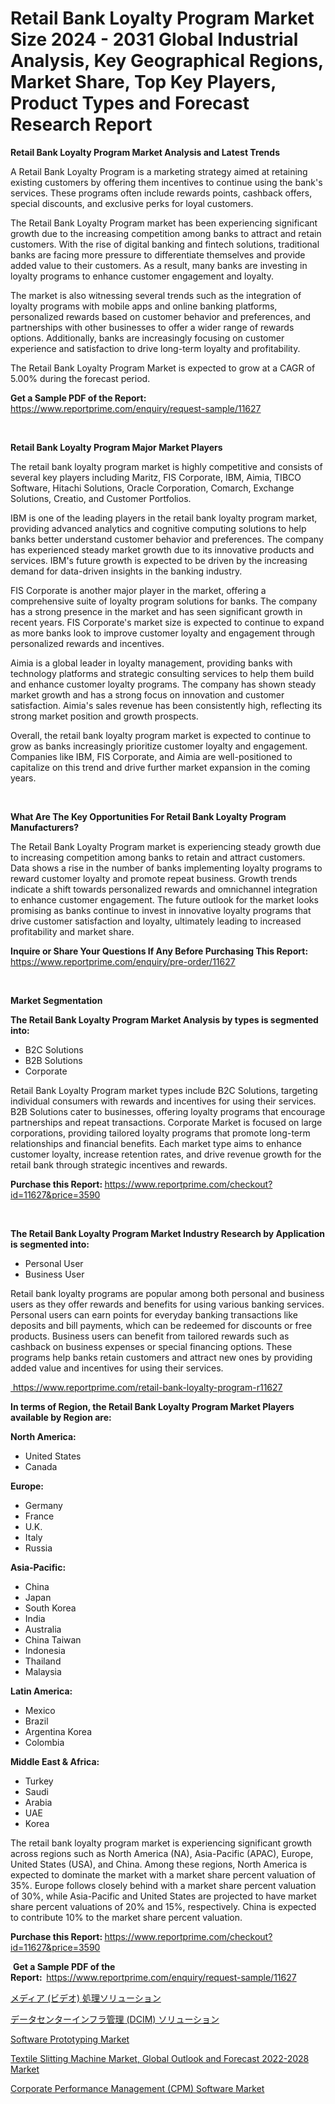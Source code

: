 <p><h1>Retail Bank Loyalty Program Market Size 2024 - 2031 Global Industrial Analysis, Key Geographical Regions, Market Share, Top Key Players, Product Types and Forecast Research Report</h1></p><p><strong>Retail Bank Loyalty Program Market Analysis and Latest Trends</strong></p>
<p><p>A Retail Bank Loyalty Program is a marketing strategy aimed at retaining existing customers by offering them incentives to continue using the bank's services. These programs often include rewards points, cashback offers, special discounts, and exclusive perks for loyal customers.</p><p>The Retail Bank Loyalty Program market has been experiencing significant growth due to the increasing competition among banks to attract and retain customers. With the rise of digital banking and fintech solutions, traditional banks are facing more pressure to differentiate themselves and provide added value to their customers. As a result, many banks are investing in loyalty programs to enhance customer engagement and loyalty.</p><p>The market is also witnessing several trends such as the integration of loyalty programs with mobile apps and online banking platforms, personalized rewards based on customer behavior and preferences, and partnerships with other businesses to offer a wider range of rewards options. Additionally, banks are increasingly focusing on customer experience and satisfaction to drive long-term loyalty and profitability.</p><p>The Retail Bank Loyalty Program Market is expected to grow at a CAGR of 5.00% during the forecast period.</p></p>
<p><strong>Get a Sample PDF of the Report:&nbsp;</strong> <a href="https://www.reportprime.com/enquiry/request-sample/11627">https://www.reportprime.com/enquiry/request-sample/11627</a></p>
<p>&nbsp;</p>
<p><strong>Retail Bank Loyalty Program Major Market Players</strong></p>
<p><p>The retail bank loyalty program market is highly competitive and consists of several key players including Maritz, FIS Corporate, IBM, Aimia, TIBCO Software, Hitachi Solutions, Oracle Corporation, Comarch, Exchange Solutions, Creatio, and Customer Portfolios.</p><p>IBM is one of the leading players in the retail bank loyalty program market, providing advanced analytics and cognitive computing solutions to help banks better understand customer behavior and preferences. The company has experienced steady market growth due to its innovative products and services. IBM's future growth is expected to be driven by the increasing demand for data-driven insights in the banking industry.</p><p>FIS Corporate is another major player in the market, offering a comprehensive suite of loyalty program solutions for banks. The company has a strong presence in the market and has seen significant growth in recent years. FIS Corporate's market size is expected to continue to expand as more banks look to improve customer loyalty and engagement through personalized rewards and incentives.</p><p>Aimia is a global leader in loyalty management, providing banks with technology platforms and strategic consulting services to help them build and enhance customer loyalty programs. The company has shown steady market growth and has a strong focus on innovation and customer satisfaction. Aimia's sales revenue has been consistently high, reflecting its strong market position and growth prospects.</p><p>Overall, the retail bank loyalty program market is expected to continue to grow as banks increasingly prioritize customer loyalty and engagement. Companies like IBM, FIS Corporate, and Aimia are well-positioned to capitalize on this trend and drive further market expansion in the coming years.</p></p>
<p>&nbsp;</p>
<p><strong>What Are The Key Opportunities For Retail Bank Loyalty Program Manufacturers?</strong></p>
<p><p>The Retail Bank Loyalty Program market is experiencing steady growth due to increasing competition among banks to retain and attract customers. Data shows a rise in the number of banks implementing loyalty programs to reward customer loyalty and promote repeat business. Growth trends indicate a shift towards personalized rewards and omnichannel integration to enhance customer engagement. The future outlook for the market looks promising as banks continue to invest in innovative loyalty programs that drive customer satisfaction and loyalty, ultimately leading to increased profitability and market share.</p></p>
<p><strong>Inquire or Share Your Questions If Any Before Purchasing This Report:</strong> <a href="https://www.reportprime.com/enquiry/pre-order/11627">https://www.reportprime.com/enquiry/pre-order/11627</a></p>
<p>&nbsp;</p>
<p><strong>Market Segmentation</strong></p>
<p><strong>The Retail Bank Loyalty Program Market Analysis by types is segmented into:</strong></p>
<p><ul><li>B2C Solutions</li><li>B2B Solutions</li><li>Corporate</li></ul></p>
<p><p>Retail Bank Loyalty Program market types include B2C Solutions, targeting individual consumers with rewards and incentives for using their services. B2B Solutions cater to businesses, offering loyalty programs that encourage partnerships and repeat transactions. Corporate Market is focused on large corporations, providing tailored loyalty programs that promote long-term relationships and financial benefits. Each market type aims to enhance customer loyalty, increase retention rates, and drive revenue growth for the retail bank through strategic incentives and rewards.</p></p>
<p><strong>Purchase this Report:&nbsp;</strong><a href="https://www.reportprime.com/checkout?id=11627&price=3590">https://www.reportprime.com/checkout?id=11627&price=3590</a></p>
<p>&nbsp;</p>
<p><strong>The Retail Bank Loyalty Program Market Industry Research by Application is segmented into:</strong></p>
<p><ul><li>Personal User</li><li>Business User</li></ul></p>
<p><p>Retail bank loyalty programs are popular among both personal and business users as they offer rewards and benefits for using various banking services. Personal users can earn points for everyday banking transactions like deposits and bill payments, which can be redeemed for discounts or free products. Business users can benefit from tailored rewards such as cashback on business expenses or special financing options. These programs help banks retain customers and attract new ones by providing added value and incentives for using their services.</p></p>
<p><a href="https://www.reportprime.com/retail-bank-loyalty-program-r11627">&nbsp;https://www.reportprime.com/retail-bank-loyalty-program-r11627</a></p>
<p><strong>In terms of Region, the Retail Bank Loyalty Program Market Players available by Region are:</strong></p>
<p>
    <p> <strong> North America: </strong>
        <ul>
            <li>United States</li>
            <li>Canada</li>
        </ul>
        </p> 
    <p> <strong> Europe: </strong>
        <ul>
            <li>Germany</li>
            <li>France</li>
            <li>U.K.</li>
            <li>Italy</li>
            <li>Russia</li>
        </ul>
        </p> 
    <p> <strong> Asia-Pacific: </strong>
        <ul>
            <li>China</li>
            <li>Japan</li>
            <li>South Korea</li>
            <li>India</li>
            <li>Australia</li>
            <li>China Taiwan</li>
            <li>Indonesia</li>
            <li>Thailand</li>
            <li>Malaysia</li>
        </ul>
        </p> 
    <p> <strong> Latin America: </strong>
        <ul>
            <li>Mexico</li>
            <li>Brazil</li>
            <li>Argentina Korea</li>
            <li>Colombia</li>
        </ul>
        </p> 
    <p> <strong> Middle East & Africa: </strong>
        <ul>
            <li>Turkey</li>
            <li>Saudi</li>
            <li>Arabia</li>
            <li>UAE</li>
            <li>Korea</li>
        </ul>
    </p>
    </p>
<p><p>The retail bank loyalty program market is experiencing significant growth across regions such as North America (NA), Asia-Pacific (APAC), Europe, United States (USA), and China. Among these regions, North America is expected to dominate the market with a market share percent valuation of 35%. Europe follows closely behind with a market share percent valuation of 30%, while Asia-Pacific and United States are projected to have market share percent valuations of 20% and 15%, respectively. China is expected to contribute 10% to the market share percent valuation.</p></p>
<p><strong>Purchase this Report: </strong><a href="https://www.reportprime.com/checkout?id=11627&price=3590">https://www.reportprime.com/checkout?id=11627&price=3590</a></p>
<p>&nbsp;<strong>Get a Sample PDF of the Report:&nbsp;&nbsp;</strong><a href="https://www.reportprime.com/enquiry/request-sample/11627">https://www.reportprime.com/enquiry/request-sample/11627</a></p>
<p><strong></strong></p>
<p><p><a href="https://medium.com/@rosaleen41t7a/%E3%82%B0%E3%83%AD%E3%83%BC%E3%83%90%E3%83%AB%E3%83%A1%E3%83%87%E3%82%A3%E3%82%A2-%E3%83%93%E3%83%87%E3%82%AA-%E5%87%A6%E7%90%86%E3%82%BD%E3%83%AA%E3%83%A5%E3%83%BC%E3%82%B7%E3%83%A7%E3%83%B3%E5%B8%82%E5%A0%B4-%E5%B8%82%E5%A0%B4%E3%82%B7%E3%82%A7%E3%82%A2-%E5%B8%82%E5%A0%B4%E5%8B%95%E5%90%91-%E3%81%8A%E3%82%88%E3%81%B3%E5%B0%86%E6%9D%A5%E3%81%AE%E6%88%90%E9%95%B7%E3%81%AE%E6%8E%A2%E7%B4%A2-c1814a89dee5">メディア (ビデオ) 処理ソリューション</a></p><p><a href="https://medium.com/@rosaleen41t7a/%E3%83%87%E3%83%BC%E3%82%BF%E3%82%BB%E3%83%B3%E3%82%BF%E3%83%BC%E3%82%A4%E3%83%B3%E3%83%95%E3%83%A9%E3%82%B9%E3%83%88%E3%83%A9%E3%82%AF%E3%83%81%E3%83%A3%E7%AE%A1%E7%90%86-dcim-%E3%82%BD%E3%83%AA%E3%83%A5%E3%83%BC%E3%82%B7%E3%83%A7%E3%83%B3%E5%B8%82%E5%A0%B4%E3%82%B7%E3%82%A7%E3%82%A2-%E5%B8%82%E5%A0%B4%E5%88%86%E6%9E%90-%E6%88%90%E9%95%B7%E3%83%88%E3%83%AC%E3%83%B3%E3%83%89-%E4%BA%88%E6%B8%AC-2024%E5%B9%B4-2031%E5%B9%B4-%E6%9C%9F%E9%96%93%E3%81%AB%E3%81%A4%E3%81%84%E3%81%A6-80dc8caa24fc">データセンターインフラ管理 (DCIM) ソリューション</a></p><p><a href="https://medium.com/@adrainratke1972/software-prototyping-market-industry-trends-and-forecast-for-period-from-2024-to-2031-04bf634948f8">Software Prototyping Market</a></p><p><a href="https://issuu.com/reportprime-2/docs/textile-slitting-machine-market-glo_7d35cafc8d2c50">Textile Slitting Machine Market, Global Outlook and Forecast 2022-2028 Market</a></p><p><a href="https://github.com/ChiragRP21/Market-Research-Report-List-6/blob/main/corporate-performance-management-cpm-software-market.md">Corporate Performance Management (CPM) Software Market</a></p></p>